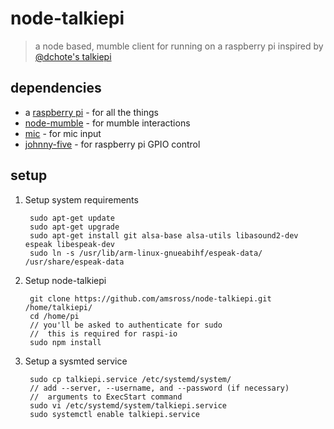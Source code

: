 # node-talkiepi
> a node based, mumble client for running on a raspberry pi inspired by [@dchote's talkiepi](https://github.com/dchote/talkiepi)

## dependencies
* a [raspberry pi](https://www.raspberrypi.org/) - for all the things
* [node-mumble](https://github.com/Rantanen/node-mumble) - for mumble interactions
* [mic](https://github.com/ashishbajaj99/mic) - for mic input
* [johnny-five](https://github.com/rwaldron/johnny-five) - for raspberry pi GPIO control

## setup

1. Setup system requirements

        sudo apt-get update
        sudo apt-get upgrade
        sudo apt-get install git alsa-base alsa-utils libasound2-dev espeak libespeak-dev
        sudo ln -s /usr/lib/arm-linux-gnueabihf/espeak-data/ /usr/share/espeak-data

2. Setup node-talkiepi

        git clone https://github.com/amsross/node-talkiepi.git /home/talkiepi/
        cd /home/pi
        // you'll be asked to authenticate for sudo
        //  this is required for raspi-io
        sudo npm install

3. Setup a sysmted service

        sudo cp talkiepi.service /etc/systemd/system/
        // add --server, --username, and --password (if necessary)
        //  arguments to ExecStart command
        sudo vi /etc/systemd/system/talkiepi.service
        sudo systemctl enable talkiepi.service

